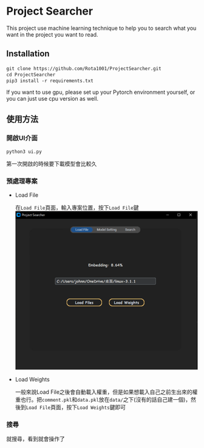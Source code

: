 # Project Searcher
This project use machine learning technique to help you to search what you want in the project you want to read.

## Installation
```shell
git clone https://github.com/Rota1001/ProjectSearcher.git
cd ProjectSearcher
pip3 install -r requirements.txt
```
If you want to use gpu, please set up your Pytorch environment yourself, or you can just use cpu version as well.

## 使用方法
### 開啟UI介面
```shell
python3 ui.py
```
第一次開啟的時候要下載模型會比較久

### 預處理專案
- Load File

    在`Load File`頁面，輸入專案位置，按下`Load File`鍵
    ![](img/image1.png)
- Load Weights

    一般來說Load File之後會自動載入權重，但是如果想載入自己之前生出來的權重也行。把`comment.pkl`和`data.pkl`放在`data/`之下(沒有的話自己建一個)，然後到`Load File`頁面，按下`Load Weights`鍵即可

### 搜尋
就搜尋，看到就會操作了
